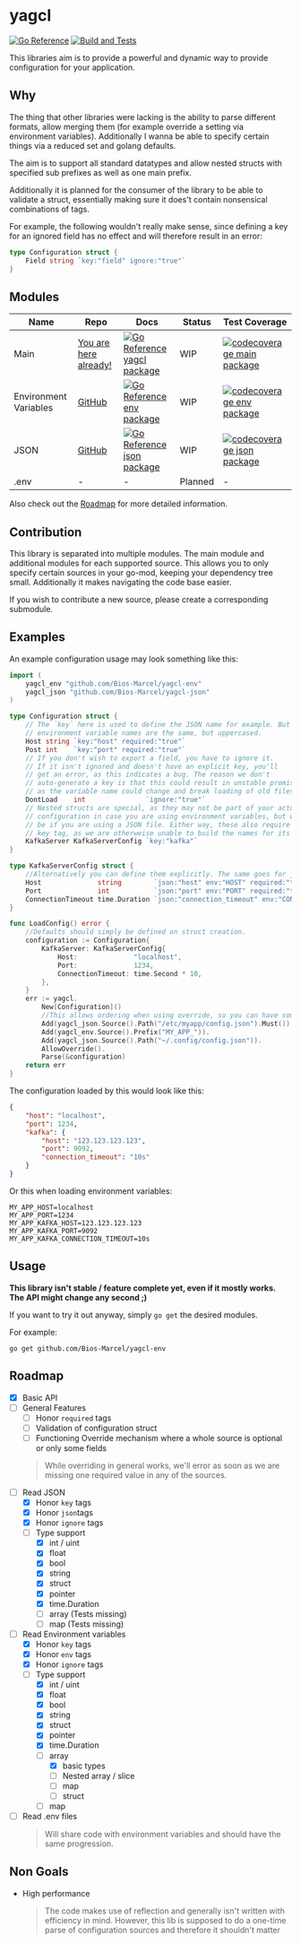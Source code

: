 # yagcl

[![Go Reference](https://pkg.go.dev/badge/github.com/Bios-Marcel/yagcl.svg)](https://pkg.go.dev/github.com/Bios-Marcel/yagcl)
[![Build and Tests](https://github.com/Bios-Marcel/yagcl/actions/workflows/test.yml/badge.svg?branch=master)](https://github.com/Bios-Marcel/yagcl/actions/workflows/test.yml)

This libraries aim is to provide a powerful and dynamic way to provide
configuration for your application.

## Why

The thing that other libraries were lacking is the ability to parse different
formats, allow merging them (for example override a setting via environment
variables). Additionally I wanna be able to specify certain things via a reduced
set and golang defaults.

The aim is to support all standard datatypes and allow nested structs with specified
sub prefixes as well as one main prefix.

Additionally it is planned for the consumer of the library to be able to
validate a struct, essentially making sure it does't contain nonsensical
combinations of tags.

For example, the following wouldn't really make sense, since defining a key
for an ignored field has no effect and will therefore result in an error:

```go
type Configuration struct {
    Field string `key:"field" ignore:"true"`
}
```

## Modules

| Name                  | Repo                                                          | Docs                                                                                                                                                 | Status  | Test Coverage                                                                                                                                                             |
| --------------------- | ------------------------------------------------------------- | ---------------------------------------------------------------------------------------------------------------------------------------------------- | ------- | ------------------------------------------------------------------------------------------------------------------------------------------------------------------------- |
| Main                  | [You are here already!](https://github.com/Bios-Marcel/yagcl) | [![Go Reference yagcl package](https://pkg.go.dev/badge/github.com/Bios-Marcel/yagcl.svg)](https://pkg.go.dev/github.com/Bios-Marcel/yagcl)          | WIP     | [![codecoverage main package](https://codecov.io/gh/Bios-Marcel/yagcl/branch/master/graph/badge.svg?token=BPGE55G1AX)](https://codecov.io/gh/Bios-Marcel/yagcl)           |
| Environment Variables | [GitHub](https://github.com/Bios-Marcel/yagcl-env)            | [![Go Reference env package](https://pkg.go.dev/badge/github.com/Bios-Marcel/yagcl-env.svg)](https://pkg.go.dev/github.com/Bios-Marcel/yagcl-env)    | WIP     | [![codecoverage env package](https://codecov.io/gh/Bios-Marcel/yagcl-env/branch/master/graph/badge.svg?token=82SUL3UD8H)](https://codecov.io/gh/Bios-Marcel/yagcl-env)    |
| JSON                  | [GitHub](https://github.com/Bios-Marcel/yagcl-json)           | [![Go Reference json package](https://pkg.go.dev/badge/github.com/Bios-Marcel/yagcl-json.svg)](https://pkg.go.dev/github.com/Bios-Marcel/yagcl-json) | WIP     | [![codecoverage json package](https://codecov.io/gh/Bios-Marcel/yagcl-json/branch/master/graph/badge.svg?token=6Z45XN9GKZ)](https://codecov.io/gh/Bios-Marcel/yagcl-json) |
| .env                  | -                                                             | -                                                                                                                                                    | Planned | -                                                                                                                                                                         |

Also check out the [Roadmap](#roadmap) for more detailed information.

## Contribution

This library is separated into multiple modules. The main module and additional
modules for each supported source. This allows you to only specify certain
sources in your go-mod, keeping your dependency tree small. Additionally it
makes navigating the code base easier.

If you wish to contribute a new source, please create a corresponding
submodule.

## Examples

An example configuration usage may look something like this:

```go
import (
    yagcl_env "github.com/Bios-Marcel/yagcl-env"
    yagcl_json "github.com/Bios-Marcel/yagcl-json"
)

type Configuration struct {
    // The `key` here is used to define the JSON name for example. But the
    // environment variable names are the same, but uppercased.
    Host string `key:"host" required:"true"`
    Post int    `key:"port" required:"true"`
    // If you don't wish to export a field, you have to ignore it.
    // If it isn't ignored and doesn't have an explicit key, you'll
    // get an error, as this indicates a bug. The reason we don't
    // auto-generate a key is that this could result in unstable promises
    // as the variable name could change and break loading of old files.
    DontLoad    int               `ignore:"true"`
    // Nested structs are special, as they may not be part of your actual
    // configuration in case you are using environment variables, but will
    // be if you are using a JSON file. Either way, these also require the
    // key tag, as we are otherweise unable to build the names for its fields.
    KafkaServer KafkaServerConfig `key:"kafka"`
}

type KafkaServerConfig struct {
    //Alternatively you can define them explicitly. The same goes for json names.
    Host              string        `json:"host" env:"HOST" required:"true"`
    Port              int           `json:"port" env:"PORT" required:"true"`
    ConnectionTimeout time.Duration `json:"connection_timeout" env:"CONNECTION_TIMEOUT" required:"false"`
}

func LoadConfig() error {
    //Defaults should simply be defined on struct creation.
    configuration := Configuration{
        KafkaServer: KafkaServerConfig{
            Host:              "localhost",
            Port:              1234,
            ConnectionTimeout: time.Second * 10,
        },
    }
    err := yagcl.
        New[Configuration]()
        //This allows ordering when using override, so you can have something like this.
        Add(yagcl_json.Source().Path("/etc/myapp/config.json").Must()).
        Add(yagcl_env.Source().Prefix("MY_APP_")).
        Add(yagcl_json.Source().Path("~/.config/config.json")).
        AllowOverride().
        Parse(&configuration)
    return err
}
```

The configuration loaded by this would look like this:

```json
{
    "host": "localhost",
    "port": 1234,
    "kafka": {
        "host": "123.123.123.123",
        "port": 9092,
        "connection_timeout": "10s"
    }
}
```

Or this when loading environment variables:

```env
MY_APP_HOST=localhost
MY_APP_PORT=1234
MY_APP_KAFKA_HOST=123.123.123.123
MY_APP_KAFKA_PORT=9092
MY_APP_KAFKA_CONNECTION_TIMEOUT=10s
```

## Usage

**This library isn't stable / feature complete yet, even if it mostly works. The API might change any second ;)**

If you want to try it out anyway, simply `go get` the desired modules.

For example:

```shell
go get github.com/Bios-Marcel/yagcl-env
```

## Roadmap

- [x] Basic API
- [ ] General Features
  - [ ] Honor `required` tags
  - [ ] Validation of configuration struct
  - [ ] Functioning Override mechanism where a whole source is optional or only some fields
  > While overriding in general works, we'll error as soon as we are missing
  > one required value in any of the sources.
- [ ] Read JSON
  - [x] Honor `key` tags
  - [x] Honor `json`tags
  - [x] Honor `ignore` tags
  - [ ] Type support
    - [x] int / uint
    - [x] float
    - [x] bool
    - [x] string
    - [x] struct
    - [x] pointer
    - [x] time.Duration
    - [ ] array (Tests missing)
    - [ ] map (Tests missing)
- [ ] Read Environment variables
  - [x] Honor `key` tags
  - [x] Honor `env` tags
  - [x] Honor `ignore` tags
  - [ ] Type support
    - [x] int / uint
    - [x] float
    - [x] bool
    - [x] string
    - [x] struct
    - [x] pointer
    - [x] time.Duration
    - [ ] array
      - [x] basic types
      - [ ] Nested array / slice
      - [ ] map
      - [ ] struct
    - [ ] map
- [ ] Read .env files
  > Will share code with environment variables and should have the same progression.

## Non Goals

* High performance
  > The code makes use of reflection and generally isn't written with
  > efficiency in mind. However, this lib is supposed to do a one-time parse
  > of configuration sources and therefore it shouldn't matter
